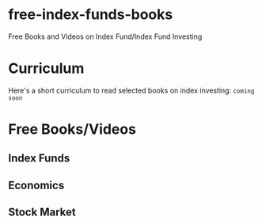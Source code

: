 # free-index-funds-books
Free Books and Videos on Index Fund/Index Fund Investing


# Curriculum
Here's a short curriculum to read selected books on index investing:
```coming soon```

# Free Books/Videos

  ## Index Funds
  ## Economics
  ## Stock Market
